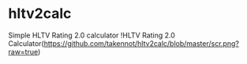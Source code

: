 # hltv2calc
Simple HLTV Rating 2.0 calculator
!HLTV Rating 2.0 Calculator(https://github.com/takennot/hltv2calc/blob/master/scr.png?raw=true)
